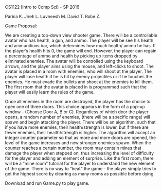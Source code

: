 CS1122 (Intro to Comp Sci) - SP 2016

Parina K.
Jireh L.
Luvneesh M.
David T.
Robe Z.

Game Proposal:

We are creating a top-down view shooter game. There will be a controllable avatar who has health, a gun, and ammo. The player will be see his health and ammunitions bar, which determines how much health/ ammo he has. If the player’s health hits 0, the game will end. However, the player can regain a percentage of ammo and health by picking up items dropped by eliminated enemies. The avatar will be controlled using the keyboard arrows, and the player aims using the mouse, and left-clicks to shoot. The avatar is placed in a room with enemies, who will shoot at the player. The player will lose health if he is hit by enemy projectiles or if he touches the enemies. He must evade the bullets and shoot at the enemies to kill them. The first room that the avatar is placed in is programmed such that the player will easily learn the rules of the game.

Once all enemies in the room are destroyed, the player has the choice to open one of three doors. This choice appears in the form of a pop-up window - (Choose Door A, B or C). Regardless of which door the player opens, a random number of enemies, (there will be a specific range) will spawn and begin attacking the player. There will be an algorithm, such that if you have more enemies, their health/strength is lower, but if there are fewer enemies, their health/strength is higher. The algorithm will accept an integer counter parameter so that as more and more doors are opened, the level of the game increases and new stronger enemies spawn. When the counter reaches a certain number, the room may contain mines that damage the player when stepped on, thus increasing the level of difficulty for the player and adding an element of surprise. Like the first room, there will be a “mine room” tutorial for the player to understand the new element of the game. There is no way to “beat” the game - the player simply tries to get the highest score by clearing as many rooms as possible before dying. 

Download and run Game.py to play game.
